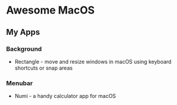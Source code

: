 # Awesome MacOS

## My Apps

### Background

- Rectangle - move and resize windows in macOS using keyboard shortcuts or snap areas

### Menubar

- Numi - a handy calculator app for macOS
